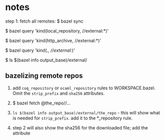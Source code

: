 # notes

step 1: fetch all remotes: $ bazel sync

$ bazel query 'kind(local_repository, //external:*)'

$ bazel query 'kind(http_archive, //external:*)'

$ bazel query 'kind(.*, //external:*)'

$ ls $(bazel info output_base)/external/

## bazelizing remote repos

1. add `coq_repository` or `ocaml_repository` rules to
WORKSPACE.bazel. Omit the `strip_prefix` and `sha256` attributes.

2. $ bazel fetch @the_repo//...

3. `ls $(bazel info output_base)/external/the_repo` - this will show
what is needed for `strip_prefix`. add it to the *_repository rule.

4. step 2 will also show the sha256 for the downloaded file; add the attribute
